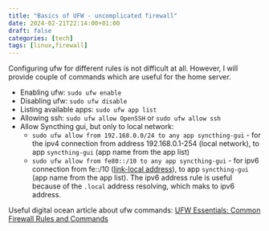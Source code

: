 ```yaml
---
title: "Basics of UFW - uncomplicated firewall"
date: 2024-02-21T22:14:00+01:00
draft: false
categories: [tech]
tags: [linux,firewall]
---
```


Configuring ufw for different rules is not difficult at all. However, I will provide couple of commands
which are useful for the home server.


- Enabling ufw: `sudo ufw enable`
- Disabling ufw: `sudo ufw disable`
- Listing available apps: `sudo ufw app list`
- Allowing ssh: `sudo ufw allow OpenSSH` or `sudo ufw allow ssh`
- Allow Syncthing gui, but only to local network:
  - `sudo ufw allow from 192.168.0.0/24 to any app syncthing-gui` - for the ipv4 connection from address 192.168.0.1-254 (local network), to app `syncthing-gui` (app name from the app list)
  - `sudo ufw allow from fe80::/10 to any app syncthing-gui` - for ipv6 connection from fe::/10 ([link-local address](https://en.wikipedia.org/wiki/Link-local_address#IPv6)), to app `syncthing-gui` (app name from the app list).
    The ipv6 address rule is useful because of the `.local` address resolving, which maks to ipv6 address.

Useful digital ocean article about ufw commands: [UFW Essentials: Common Firewall Rules and Commands](https://www.digitalocean.com/community/tutorials/ufw-essentials-common-firewall-rules-and-commands)
